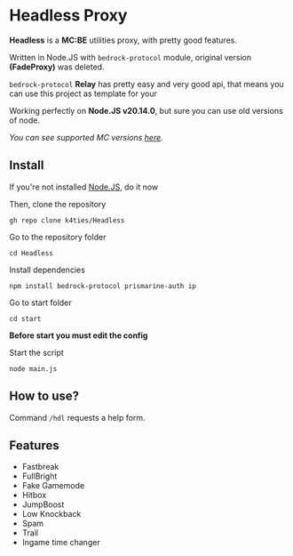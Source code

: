 # Headless Proxy
**Headless** is a **MC:BE** utilities proxy, with pretty good features.

Written in Node.JS with `bedrock-protocol` module, original version **(FadeProxy)** was deleted.

`bedrock-protocol` **Relay** has pretty easy and very good api, that means you can use this project as template for your

Working perfectly on **Node.JS v20.14.0**, but sure you can use old versions of node.

*You can see supported MC versions [here](https://github.com/PrismarineJS/bedrock-protocol/tree/master?tab=readme-ov-file#features).*

## Install
If you're not installed [Node.JS](https://nodejs.org/), do it now

Then, clone the repository
```
gh repo clone k4ties/Headless
```
Go to the repository folder
```
cd Headless
```
Install dependencies
```
npm install bedrock-protocol prismarine-auth ip
```
Go to start folder
```
cd start
```
**Before start you must edit the config**

Start the script
```
node main.js
```
## How to use?
Command `/hdl` requests a help form.

## Features
- Fastbreak
- FullBright
- Fake Gamemode
- Hitbox
- JumpBoost
- Low Knockback
- Spam
- Trail
- Ingame time changer

